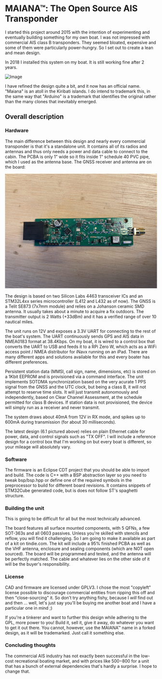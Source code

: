 # MAIANA&trade;: The Open Source AIS Transponder

I started this project around 2015 with the intention of experimenting and eventually building something for my own boat.
I was not impressed with commercial AIS class B transponders. They seemed bloated, expensive and some of them
were particularly power-hungry. So I set out to create a lean and mean design.

In 2018 I installed this system on my boat. It is still working fine after 2 years.

![Image](images/UnitExterior.jpg?raw=True "Exterior View")

I have refined the design quite a bit, and it now has an official name. "Maiana" is an atoll in the Kiribati islands. I do intend to trademark this, in the same way that "Arduino" is a trademark that identifies the original rather than the many clones that inevitably emerged.

## Overall description

### Hardware

The main difference between this design and nearly every commercial transponder is that it's a standalone unit. It contains all of its
radios and antennas and thus only needs a power and data cable to connect to the cabin. The PCBA is only 1" wide so it fits inside
1" schedule 40 PVC pipe, which I used as the antenna base. The GNSS receiver and antenna are on the board:

![Image](images/transponder-6.1.jpg?raw=True "PCBA version 6.1")

The design is based on two Silicon Labs 4463 transceiver ICs and an STM32L4xx series microcontroller (L412 and L432 as of now).
The GNSS is a Telit SE873 (7x7mm module) and relies on a Johanson ceramic SMD antenna. It usually takes about a minute to acquire a fix outdoors.
The transmitter output is 2 Watts (+33dBm) and it has a verified range of over 10 nautical miles.

The unit runs on 12V and exposes a 3.3V UART for connecting to the rest of the boat's system. The UART continuously sends GPS and AIS data in NMEA0183 format at 38.4Kbps.
On my boat, it is wired to a control box that converts the UART to USB and feeds it to a RPi Zero W, which acts as a WiFi access point / NMEA distributor for iNavx
running on an iPad. There are many different apps and solutions available for this and every boater has different preferences.

Persistent station data (MMSI, call sign, name, dimensions, etc) is stored on a 1Kbit EEPROM and is provisioned via a command interface.
The unit implements SOTDMA synchronization based on the very acurate 1 PPS signal from the GNSS and the UTC clock, but being a class B, it will not attempt to reserve time slots.
It will just transmit autonomously and independently, based on Clear Channel Assessment, at the schedule permitted for class B devices. If station data is not provisioned, the device
will simply run as a receiver and never transmit.

The system draws about 40mA from 12V in RX mode, and spikes up to 600mA during transmission (for about 30 milliseconds).

The latest design (6.1 pictured above) relies on plain Ethernet cable for power, data, and control signals such as "TX OFF". I will include a reference design for a
control box that I'm working on but every boat is different, so your mileage will absolutely vary.


### Software

The firmware is an Eclipse CDT project that you should be able to import and build. The code is C++ with a BSP abstraction layer so you need to tweak bsp/bsp.hpp or define one of
the required symbols in the preprocessor to build for different board revisions. It contains snippets of STM32Cube generated code, but is does not follow ST's spaghetti structure.

### Building the unit

This is going to be difficult for all but the most technically advanced.

The board features all surface mounted components, with 5 QFNs, a few SOT-363s and all 0603 passives. Unless you're skilled with stencils and reflow, you will find it challenging. So I am going to make it available as part of a kit on tindie.com. The kit will include a 95% finished PCBA as well as the VHF antenna, 
enclosure and sealing components (which are NOT open sourced). The board will be programmed and tested, and the antenna will be perfectly matched. The cable and whatever lies on the other side of it will be the buyer's responsibility. 

### License

CAD and firmware are licensed under GPLV3. I chose the most "copyleft" license possible to discourage commercial entities from ripping this off and then "close-sourcing" it. 
So don't try anything fishy, because I *will* find out and then ... well, let's just say you'll be buying me another boat and I have a particular one in mind ;)

If you're a tinkerer and want to further this design while adhering to the GPL, more power to you! Build it, sell it, give it away, do whatever you want to get it out there. 
You cannot, however, use the MAIANA&trade; name in a forked design, as it will be trademarked. Just call it something else.

### Concluding thoughts

The commercial AIS industry has not exactly been successful in the low-cost recreational boating market, and with prices like $500-$800 for a unit that has a bunch of external 
dependencies that's hardly a surprise. I hope to change that.








